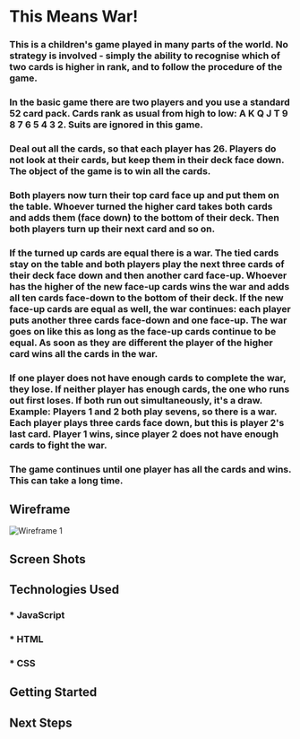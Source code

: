 # This Means War!

### This is a children's game played in many parts of the world. No strategy is involved - simply the ability to recognise which of two cards is higher in rank, and to follow the procedure of the game. 

### In the basic game there are two players and you use a standard 52 card pack. Cards rank as usual from high to low: A K Q J T 9 8 7 6 5 4 3 2. Suits are ignored in this game.

### Deal out all the cards, so that each player has 26. Players do not look at their cards, but keep them in their deck face down. The object of the game is to win all the cards.

### Both players now turn their top card face up and put them on the table. Whoever turned the higher card takes both cards and adds them (face down) to the bottom of their deck. Then both players turn up their next card and so on.

### If the turned up cards are equal there is a **war**. The tied cards stay on the table and both players play the next three cards of their deck face down and then another card face-up. Whoever has the higher of the new face-up cards wins the war and adds all ten cards face-down to the bottom of their deck. If the new face-up cards are equal as well, the war continues: each player puts another three cards face-down and one face-up. The war goes on like this as long as the face-up cards continue to be equal. As soon as they are different the player of the higher card wins all the cards in the war.

### If one player does not have enough cards to complete the war, they lose. If neither player has enough cards, the one who runs out first loses. If both run out simultaneously, it's a draw. Example: Players 1 and 2 both play sevens, so there is a war. Each player plays three cards face down, but this is player 2's last card. Player 1 wins, since player 2 does not have enough cards to fight the war.

### The game continues until one player has all the cards and wins. This can take a **long** time.


## Wireframe

![Wireframe 1](./images/wireframe/wireframe-1.JPG)

## Screen Shots

## Technologies Used

### * JavaScript
### * HTML
### * CSS

## Getting Started

## Next Steps